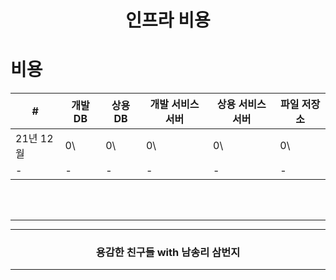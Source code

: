 <div align=center>
    <h1> 인프라 비용 </h1>
</div>

# 비용
<table>
    <thead>
        <tr>
            <th> # </th>
            <th> 개발 DB </th>
            <th> 상용 DB </th>
            <th> 개발 서비스 서버 </th>
            <th> 상용 서비스 서버 </th>
            <th> 파일 저장소 </th>
        </tr>
    </thead>
    <tbody>
        <tr>
            <td> 21년 12월 </td>
            <td> 0\ </td>
            <td> 0\ </td>
            <td> 0\ </td>
            <td> 0\ </td>
            <td> 0\ </td>
        </tr>
        <tr>
            <td> - </td>
            <td> - </td>
            <td> - </td>
            <td> - </td>
            <td> - </td>
            <td> - </td>
        </tr>
    </tbody>
</table>


<br />
<br />
<hr />
<div align=center>
  <hr />
    <h3> 용감한 친구들 with 남송리 삼번지 </h3>
  <hr />
</div>
